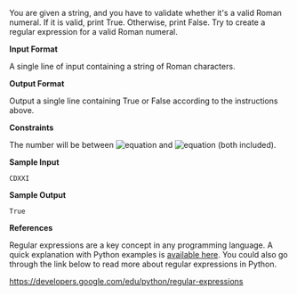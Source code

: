 You are given a string, and you have to validate whether it's a valid Roman numeral. If it is valid, print True. Otherwise, print False. Try to create a regular expression for a valid Roman numeral.

__Input Format__

A single line of input containing a string of Roman characters.

__Output Format__

Output a single line containing True or False according to the instructions above.

__Constraints__

The number will be between ![equation](http://latex.codecogs.com/svg.latex?\inline&space;1) and ![equation](http://latex.codecogs.com/svg.latex?\inline&space;3999) (both included).

__Sample Input__
```commandline
CDXXI
```
__Sample Output__
```commandline
True
```
__References__

Regular expressions are a key concept in any programming language. A quick explanation with Python examples is [available here](http://www.thelearningpoint.net/computer-science/learning-python-programming-and-data-structures/learning-python-programming-and-data-structures--tutorial-13--regular-expression-matching). You could also go through the link below to read more about regular expressions in Python.

https://developers.google.com/edu/python/regular-expressions